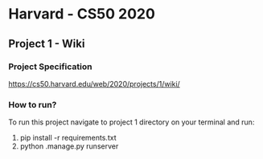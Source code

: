 # Harvard - CS50 2020
## Project 1 - Wiki

### Project Specification
https://cs50.harvard.edu/web/2020/projects/1/wiki/

### How to run?
To run this project navigate to project 1 directory on your terminal and run:

1. pip install -r requirements.txt
2. python \.manage.py runserver